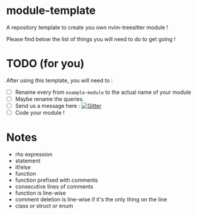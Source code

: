 # module-template
A repository template to create you own nvim-treesitter module !

Please find below the list of things you will need to do to get going !

# TODO (for you)
After using this template, you will need to :
 - [ ] Rename every from `example-module` to the actual name of your module
 - [ ] Maybe rename the queries.
 - [ ] Send us a message here : [![Gitter](https://badges.gitter.im/nvim-treesitter/community.svg)](https://gitter.im/nvim-treesitter/community?utm_source=badge&utm_medium=badge&utm_campaign=pr-badge)
 - [ ] Code your module !

# Notes
- rhs expression
- statement
- if/else
- function
- function prefixed with comments
- consecutive lines of comments
- function is line-wise
- comment deletion is line-wise if it's the only thing on the line
- class or struct or enum
